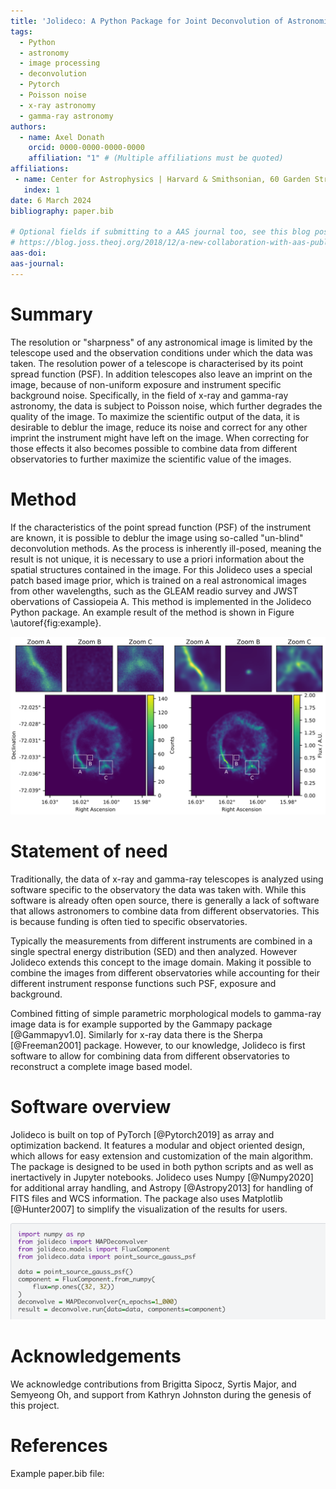 ```yaml
---
title: 'Jolideco: A Python Package for Joint Deconvolution of Astronomical Images in the Presence of Poisson Noise'
tags:
  - Python
  - astronomy
  - image processing
  - deconvolution
  - Pytorch
  - Poisson noise
  - x-ray astronomy
  - gamma-ray astronomy
authors:
  - name: Axel Donath
    orcid: 0000-0000-0000-0000
    affiliation: "1" # (Multiple affiliations must be quoted)
affiliations:
 - name: Center for Astrophysics | Harvard & Smithsonian, 60 Garden Street, Cambridge, MA 02138, USA
   index: 1
date: 6 March 2024
bibliography: paper.bib

# Optional fields if submitting to a AAS journal too, see this blog post:
# https://blog.joss.theoj.org/2018/12/a-new-collaboration-with-aas-publishing
aas-doi: 
aas-journal:
---
```


# Summary
The resolution or "sharpness" of any astronomical image is limited by the
telescope used and the observation conditions under which the data was taken.
The resolution power of a telescope is characterised by its point spread
function (PSF). In addition telescopes also leave an imprint on the image,
because of non-uniform exposure and instrument specific background noise.
Specifically, in the field of x-ray and gamma-ray astronomy, the data is subject
to Poisson noise, which further degrades the quality of the image. To maximize
the scientific output of the data, it is desirable to deblur the image, reduce
its noise and correct for any other imprint the instrument might have left on
the image. When correcting for those effects it also becomes possible to combine
data from different observatories to further maximize the scientific value of
the images.

# Method
If the characteristics of the point spread function (PSF) of the instrument are
known, it is possible to deblur the image using so-called "un-blind"
deconvolution methods. As the process is inherently ill-posed, meaning the
result is not unique, it is necessary to use a priori information about the
spatial structures contained in the image. For this Jolideco uses a special
patch based image prior, which is trained on a real astronomical
images from other wavelengths, such as the GLEAM readio survey and JWST
obervations of Cassiopeia A. This method is implemented in the Jolideco Python
package. An example result of the method is shown in Figure \autoref{fig:example}.

![Jolideco applied to the source E0102\label{fig:result}](jolideco-result.png)

# Statement of need
Traditionally, the data of x-ray and gamma-ray telescopes is analyzed using
software specific to the observatory the data was taken with. While this
software is already often open source, there is generally a lack of software
that allows astronomers to combine data from different observatories. This is
because funding is often tied to specific observatories. 

Typically the measurements from different instruments are combined in
a single spectral energy distribution (SED) and then analyzed. However
Jolideco extends this concept to the image domain. Making it possible to combine
the images from different observatories while accounting for their different
instrument response functions such PSF, exposure and background.

Combined fitting of simple parametric morphological models to gamma-ray
image data is for example supported by the Gammapy package [@Gammapyv1.0].
Similarly for x-ray data there is the Sherpa [@Freeman2001] package. However, to
our knowledge, Jolideco is first software to allow for combining data from
different observatories to reconstruct a complete image based model.

# Software overview
Jolideco is built on top of PyTorch [@Pytorch2019] as array and optimization
backend. It features a modular and object oriented design, which allows for easy
extension and customization of the main algorithm. The package is designed to be
used in both python scripts and as well as inertactively in Jupyter notebooks.
Jolideco uses Numpy [@Numpy2020] for additional array handling, and Astropy
[@Astropy2013] for handling of FITS files and WCS information. The package also
uses Matplotlib [@Hunter2007] to simplify the visualization of the results for users.

![Jolideco example code\label{fig:example}](jolideco-example.png)

# Acknowledgements

We acknowledge contributions from Brigitta Sipocz, Syrtis Major, and Semyeong
Oh, and support from Kathryn Johnston during the genesis of this project.

# References
Example paper.bib file: